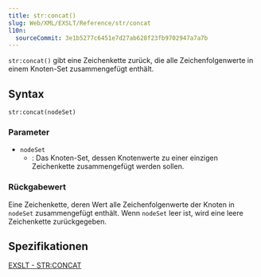 ```yaml
---
title: str:concat()
slug: Web/XML/EXSLT/Reference/str/concat
l10n:
  sourceCommit: 3e1b5277c6451e7d27ab628f23fb9702947a7a7b
---
```


`str:concat()` gibt eine Zeichenkette zurück, die alle Zeichenfolgenwerte in einem Knoten-Set zusammengefügt enthält.

## Syntax

```plain
str:concat(nodeSet)
```

### Parameter

- `nodeSet`
  - : Das Knoten-Set, dessen Knotenwerte zu einer einzigen Zeichenkette zusammengefügt werden sollen.

### Rückgabewert

Eine Zeichenkette, deren Wert alle Zeichenfolgenwerte der Knoten in `nodeSet` zusammengefügt enthält. Wenn `nodeSet` leer ist, wird eine leere Zeichenkette zurückgegeben.

## Spezifikationen

[EXSLT - STR:CONCAT](https://exslt.github.io/str/functions/concat/index.html)
